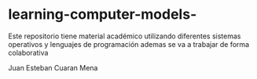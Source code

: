 # learning-computer-models-
Este repositorio tiene material académico utilizando diferentes sistemas operativos y lenguajes de programación 
ademas se va a trabajar de forma colaborativa 

Juan Esteban Cuaran Mena